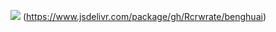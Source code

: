 ![](https://data.jsdelivr.com/v1/package/gh/Rcrwrate/benghuai/badge)
(https://www.jsdelivr.com/package/gh/Rcrwrate/benghuai)
